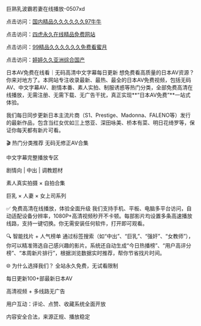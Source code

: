 巨熟乳波霸若妻在线播放-0507xd


点击访问：<a href="https://bsdf-5f5.pages.dev/">国内精品久久久久久久97牛牛</a>

点击访问：<a href="https://gda-c7m.pages.dev/">四虎永久在线精品免费网站</a>

点击访问：<a href="https://cfad.pages.dev/">99精品久久久久久久免费看蜜月</a>

点击访问：<a href="https://vassv.pages.dev/">婷婷久久亚洲综合国产</a>

日本AV免费在线看｜无码高清中文字幕每日更新
想免费看高质量的日本AV资源？你来对地方了。本网站专注收录最新、最热、最全的日本AV免费视频，包括无码AV、中文字幕AV、剧情本番、素人实拍、制服诱惑等热门分类，全部免费高清在线播放，无需注册、无需下载、无广告干扰，真正实现**“日本AV免费”**一站式体验。

我们每日同步更新日本主流片商（S1、Prestige、Madonna、FALENO等）发行的最新作品，包含当红女优如三上悠亚、深田咏美、桥本有菜、明日花绮罗等，保证你每天都有新片可看。

🎬 热门分类推荐
无码无修正AV合集

中文字幕完整播放专区

剧情向 | 中出 | 调教题材

素人真实拍摄 × 自拍合集

巨乳 × 人妻 × 女上司系列

✅ 免费高清在线播放，体验全面升级
我们支持手机、平板、电脑多平台访问，自动适配设备分辨率，1080P+高清视频秒开不卡顿。每部影片均设置多条高速播放线路，支持一键切换。你无需安装任何软件，打开即可观看。

🔍 智能找片 + 人气榜单
通过标签搜索（如“中出”、“巨乳”、“强奸”、“女教师”），你可以精准筛选自己感兴趣的影片。系统还自动生成“今日热播榜”、“用户高评分榜”、“本周新片排行”，根据浏览数据实时推荐，帮你节省找片时间。

🌐 为什么选择我们？
全站永久免费，无试看限制

每日更新100+部最新日本AV

高清视频 + 多线路无广告

用户互动：评论、点赞、收藏系统全面开放

内容安全合法，来源正规、播放稳定


<span style="display:none;">[Canonical link](https://github.com/564duanx/31652 ）</span>

